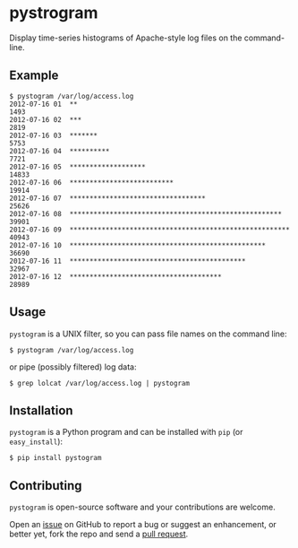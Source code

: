 pystrogram
==========

Display time-series histograms of Apache-style log files on the command-line.


Example
-------

    $ pystogram /var/log/access.log
    2012-07-16 01  **                                                         1493
    2012-07-16 02  ***                                                        2819
    2012-07-16 03  *******                                                    5753
    2012-07-16 04  **********                                                 7721
    2012-07-16 05  *******************                                       14833
    2012-07-16 06  **************************                                19914
    2012-07-16 07  **********************************                        25626
    2012-07-16 08  *****************************************************     39901
    2012-07-16 09  *******************************************************   40943
    2012-07-16 10  *************************************************         36690
    2012-07-16 11  ********************************************              32967
    2012-07-16 12  **************************************                    28989


Usage
-----

`pystogram` is a UNIX filter, so you can pass file names on the command line:

    $ pystogram /var/log/access.log

or pipe (possibly filtered) log data:

    $ grep lolcat /var/log/access.log | pystogram


Installation
------------

`pystogram` is a Python program and can be installed with `pip` (or `easy_install`):

    $ pip install pystogram


Contributing
------------

`pystogram` is open-source software and your contributions are welcome.

Open an [issue](https://github.com/claymation/pystogram/issues) on GitHub to report a bug or suggest an enhancement,
or better yet, fork the repo and send a [pull request](https://github.com/claymation/pystogram/pulls).
